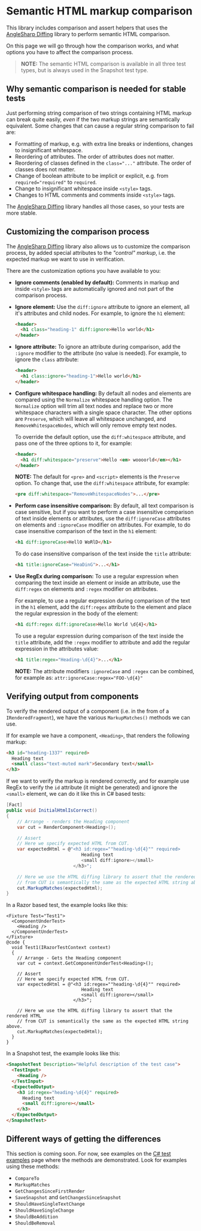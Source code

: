 # Semantic HTML markup comparison

This library includes comparison and assert helpers that uses the [AngleSharp Diffing](https://github.com/AngleSharp/AngleSharp.Diffing/) library to perform semantic HTML comparison.

On this page we will go through how the comparison works, and what options you have to affect the comparison process.

> **NOTE:** The semantic HTML comparison is available in all three test types, but is always used in the Snapshot test type.

## Why semantic comparison is needed for stable tests

Just performing string comparison of two strings containing HTML markup can break quite easily, _even_ if the two markup strings are semantically equivalent. Some changes that can cause a regular string comparison to fail are:

- Formatting of markup, e.g. with extra line breaks or indentions, changes to insignificant whitespace.
- Reordering of attributes. The order of attributes does not matter.
- Reordering of classes defined in the `class="..."` attribute. The order of classes does not matter.
- Change of boolean attribute to be implicit or explicit, e.g. from `required="required"` to `required`.
- Change to insignificant whitespace inside `<style>` tags.
- Changes to HTML comments and comments inside `<style>` tags.

The [AngleSharp Diffing](https://github.com/AngleSharp/AngleSharp.Diffing/) library handles all those cases, so your tests are more stable.

## Customizing the comparison process

The [AngleSharp Diffing](https://github.com/AngleSharp/AngleSharp.Diffing/) library also allows us to customize the comparison process, by added special attributes to the _"control" markup_, i.e. the expected markup we want to use in verification.

There are the customization options you have available to you:

- **Ignore comments (enabled by default):** Comments in markup and inside `<style>` tags are automatically ignored and not part of the comparison process.

- **Ignore element:** Use the `diff:ignore` attribute to ignore an element, all it's attributes and child nodes. For example, to ignore the `h1` element:

  ```html
  <header>
    <h1 class="heading-1" diff:ignore>Hello world</h1>
  </header>
  ```

- **Ignore attribute:** To ignore an attribute during comparison, add the `:ignore` modifier to the attribute (no value is needed). For example, to ignore the `class` attribute:

  ```html
  <header>
    <h1 class:ignore="heading-1">Hello world</h1>
  </header>
  ```

- **Configure whitespace handling:** By default all nodes and elements are compared using the `Normalize` whitespace handling option. The `Normalize` option will trim all text nodes and replace two or more whitespace characters with a single space character. The other options are `Preserve`, which will leave all whitespace unchanged, and `RemoveWhitespaceNodes`, which will only remove empty text nodes.

  To override the default option, use the `diff:whitespace` attribute, and pass one of the three options to it, for example:

  ```html
  <header>
    <h1 diff:whitespace="preserve">Hello <em> woooorld</em></h1>
  </header>
  ```

  **NOTE:** The default for `<pre>` and `<script>` elements is the `Preserve` option. To change that, use the `diff:whitespace` attribute, for example:

  ```html
  <pre diff:whitespace="RemoveWhitespaceNodes">...</pre>
  ```

- **Perform case insensitive comparison:** By default, all text comparison is case sensitive, but if you want to perform a case insensitive comparison of text inside elements or attributes, use the `diff:ignoreCase` attributes on elements and `:ignoreCase` modifier on attributes. For example, to do case insensitive comparison of the text in the `h1` element:

  ```html
  <h1 diff:ignoreCase>HellO WoRlD</h1>
  ```

  To do case insensitive comparison of the text inside the `title` attribute:

  ```html
  <h1 title:ignoreCase="HeaDinG">...</h1>
  ```

- **Use RegEx during comparison:** To use a regular expression when comparing the text inside an element or inside an attribute, use the `diff:regex` on elements and `:regex` modifier on attributes.

  For example, to use a regular expression during comparison of the text in the `h1` element, add the `diff:regex` attribute to the element and place the regular expression in the body of the element:

  ```html
  <h1 diff:regex diff:ignoreCase>Hello World \d{4}</h1>
  ```

  To use a regular expression during comparison of the text inside the `title` attribute, add the `:regex` modifier to attribute and add the regular expression in the attributes value:

  ```html
  <h1 title:regex="Heading-\d{4}">...</h1>
  ```

  **NOTE:** The attribute modifiers `:ignoreCase` and `:regex` can be combined, for example as: `attr:ignoreCase:regex="FOO-\d{4}"`

## Verifying output from components

To verify the rendered output of a component (i.e. in the from of a `IRenderedFragment`), we have the various `MarkupMatches()` methods we can use.

If for example we have a component, `<Heading>`, that renders the following markup:

```html
<h3 id="heading-1337" required>
  Heading text
  <small class="text-muted mark">Secondary text</small>
</h3>
```

If we want to verify the markup is rendered correctly, and for example use RegEx to verify the `id` attribute (it might be generated) and ignore the `<small>` element, we can do it like this in C# based tests:

```csharp
[Fact]
public void InitialHtmlIsCorrect()
{
    // Arrange - renders the Heading component
    var cut = RenderComponent<Heading>();

    // Assert
    // Here we specify expected HTML from CUT.
    var expectedHtml = @"<h3 id:regex=""heading-\d{4}"" required>
                            Heading text
                            <small diff:ignore></small>
                         </h3>";

    // Here we use the HTML diffing library to assert that the rendered HTML
    // from CUT is semantically the same as the expected HTML string above.
    cut.MarkupMatches(expectedHtml);
}
```

In a Razor based test, the example looks like this:

```cshtml
<Fixture Test="Test1">
  <ComponentUnderTest>
    <Heading />
  </ComponentUnderTest>
</Fixture>
@code {
  void Test1(IRazorTestContext context)
  {
    // Arrange - Gets the Heading component
    var cut = context.GetComponentUnderTest<Heading>();

    // Assert
    // Here we specify expected HTML from CUT.
    var expectedHtml = @"<h3 id:regex=""heading-\d{4}"" required>
                            Heading text
                            <small diff:ignore></small>
                         </h3>";

    // Here we use the HTML diffing library to assert that the rendered HTML
    // from CUT is semantically the same as the expected HTML string above.
    cut.MarkupMatches(expectedHtml);
  }
}
```

In a Snapshot test, the example looks like this:

```html
<SnapshotTest Description="Helpful description of the test case">
  <TestInput>
    <Heading />
  </TestInput>
  <ExpectedOutput>
    <h3 id:regex="heading-\d{4}" required>
      Heading text
      <small diff:ignore></small>
    </h3>
  </ExpectedOutput>
</SnapshotTest>
```

## Different ways of getting the differences

This section is coming soon. For now, see examples on the [C# test examples](/docs/CSharp-test-examples.html) page where the methods are demonstrated. Look for examples using these methods:

- `CompareTo`
- `MarkupMatches`
- `GetChangesSinceFirstRender`
- `SaveSnapshot` and `GetChangesSinceSnapshot`
- `ShouldHaveSingleTextChange`
- `ShouldHaveSingleChange`
- `ShouldBeAddition`
- `ShouldBeRemoval`
